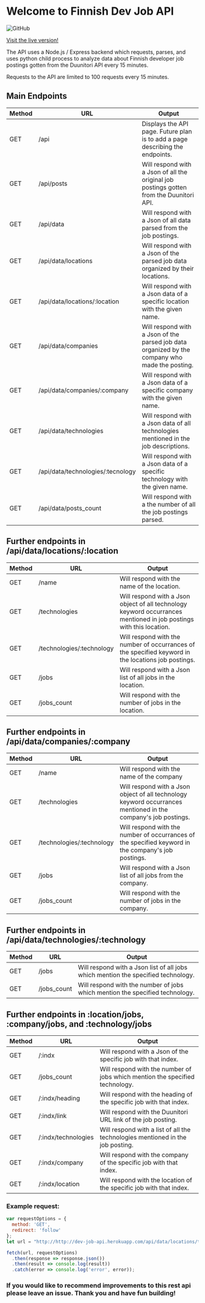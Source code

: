 # Welcome to Finnish Dev Job API
![GitHub](https://img.shields.io/github/license/mashape/apistatus.svg)

[Visit the live version!](http://dev-job-api.herokuapp.com/api/)

The API uses a Node.js / Express backend which requests, parses, and uses python child process to analyze data about Finnish developer job postings gotten from the Duunitori API every 15 minutes.

Requests to the API are limited to 100 requests every 15 minutes.

## Main Endpoints

| Method  | URL| Output |
| ------| ----- | -----|
| GET  | /api  | Displays the API page. Future plan is to add a page describing the endpoints. |
| GET  | /api/posts  | Will respond with a Json of all the original job postings gotten from the Duunitori API. |
| GET  | /api/data  | Will respond with a Json of all data parsed from the job postings. |
| GET  | /api/data/locations  | Will respond with a Json of the parsed job data organized by their locations. |
| GET  | /api/data/locations/:location  | Will respond with a Json data of a specific location with the given name.|
| GET  | /api/data/companies  | Will respond with a Json of the parsed job data organized by the company who made the posting.|
| GET  | /api/data/companies/:company  | Will respond with a Json data of a specific company with the given name.|
| GET  | /api/data/technologies| Will respond with a Json data of all technologies mentioned in the job descriptions.|
| GET  | /api/data/technologies/:tecnology  | Will respond with a Json data of a specific technology with the given name.|
| GET  | /api/data/posts_count| Will respond with a the number of all the job postings parsed.|

## Further endpoints in /api/data/locations/:location
| Method  | URL| Output |
| ------| ----- | -----|
| GET  | /name | Will respond with the name of the location.|
| GET  | /technologies | Will respond with a Json object of all technology keyword occurrances mentioned in job postings with this location.|
| GET | /technologies/:technology | Will respond with the number of occurrances of the specified keyword in the locations job postings. |
| GET  | /jobs | Will respond with a Json list of all jobs in the location.|
| GET  | /jobs_count | Will respond with the number of jobs in the location.|

## Further endpoints in /api/data/companies/:company
| Method  | URL| Output |
| ------| ----- | -----|
| GET  | /name | Will respond with the name of the company|
| GET  | /technologies | Will respond with a Json object of all technology keyword occurrances mentioned in the company's job postings.|
| GET | /technologies/:technology | Will respond with the number of occurrances of the specified keyword in the company's job postings. |
| GET  | /jobs | Will respond with a Json list of all jobs from the company.|
| GET  | /jobs_count | Will respond with the number of jobs in the company.|

## Further endpoints in /api/data/technologies/:technology
| Method  | URL| Output |
| ------| ----- | -----|
| GET  | /jobs | Will respond with a Json list of all jobs which mention the specified technology.|
| GET  | /jobs_count | Will respond with the number of jobs which mention the specified technology.|

## Further endpoints in :location/jobs, :company/jobs, and :technology/jobs
| Method  | URL| Output |
| ------| ----- | -----|
| GET  | /:indx | Will respond with a Json of the specific job with that index.|
| GET  | /jobs_count | Will respond with the number of jobs which mention the specified technology.|
| GET  | /:indx/heading | Will respond with the heading of the specific job with that index.|
| GET  | /:indx/link| Will respond with the Duunitori URL link of the job posting.|
| GET  | /:indx/technologies | Will respond with a list of all the technologies mentioned in the job posting.|
| GET  | /:indx/company| Will respond with the company of the specific job with that index.|
| GET  | /:indx/location| Will respond with the location of the specific job with that index.|

### Example request:
````javascript
var requestOptions = {
  method: 'GET',
  redirect: 'follow'
};
let url = "http://http://dev-job-api.herokuapp.com/api/data/locations/tampere/jobs/1/heading"

fetch(url, requestOptions)
  .then(response => response.json())
  .then(result => console.log(result))
  .catch(error => console.log('error', error));
````

 
### If you would like to recommend improvements to this rest api please leave an issue. Thank you and have fun building!

